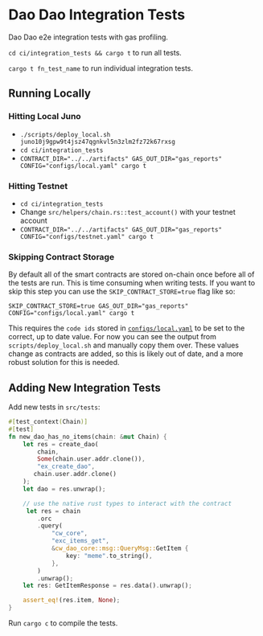 # Dao Dao Integration Tests

Dao Dao e2e integration tests with gas profiling.

`cd ci/integration_tests && cargo t` to run all tests.

`cargo t fn_test_name` to run individual integration tests.

## Running Locally

### Hitting Local Juno

* `./scripts/deploy_local.sh juno10j9gpw9t4jsz47qgnkvl5n3zlm2fz72k67rxsg`
* `cd ci/integration_tests`
* `CONTRACT_DIR="../../artifacts" GAS_OUT_DIR="gas_reports" CONFIG="configs/local.yaml" cargo t`

### Hitting Testnet

* `cd ci/integration_tests`
* Change `src/helpers/chain.rs::test_account()` with your testnet account
* `CONTRACT_DIR="../../artifacts" GAS_OUT_DIR="gas_reports" CONFIG="configs/testnet.yaml" cargo t`


### Skipping Contract Storage

By default all of the smart contracts are stored on-chain once before all of the tests are run. 
This is time consuming when writing tests. If you want to skip this step you can use the `SKIP_CONTRACT_STORE=true` flag like so:

`SKIP_CONTRACT_STORE=true GAS_OUT_DIR="gas_reports" CONFIG="configs/local.yaml" cargo t`

This requires the `code ids` stored in [`configs/local.yaml`](configs/local.yaml) to be set to the correct, up to date value.
For now you can see the output from `scripts/deploy_local.sh` and manually copy them over.
These values change as contracts are added, so this is likely out of date, and a more robust solution for this is needed.


## Adding New Integration Tests

Add new tests in `src/tests`:
```rust
#[test_context(Chain)]
#[test]
fn new_dao_has_no_items(chain: &mut Chain) {
    let res = create_dao(
        chain, 
        Some(chain.user.addr.clone()),
        "ex_create_dao", 
       chain.user.addr.clone()
    );
    let dao = res.unwrap();

    // use the native rust types to interact with the contract
     let res = chain
        .orc
        .query(
            "cw_core",
            "exc_items_get",
            &cw_dao_core::msg::QueryMsg::GetItem {
                key: "meme".to_string(),
            },
        )
        .unwrap();
    let res: GetItemResponse = res.data().unwrap();

    assert_eq!(res.item, None);
}
```

Run `cargo c` to compile the tests.
